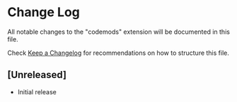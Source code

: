 # Change Log

All notable changes to the "codemods" extension will be documented in this file.

Check [Keep a Changelog](http://keepachangelog.com/) for recommendations on how to structure this file.

## [Unreleased]

- Initial release
